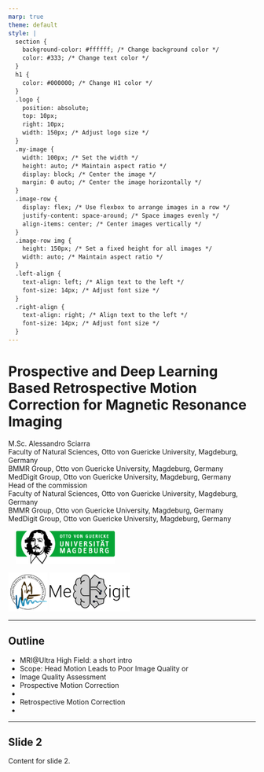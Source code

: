 ```yaml
---
marp: true
theme: default
style: |
  section {
    background-color: #ffffff; /* Change background color */
    color: #333; /* Change text color */
  }
  h1 {
    color: #000000; /* Change H1 color */
  }
  .logo {
    position: absolute;
    top: 10px;
    right: 10px;
    width: 150px; /* Adjust logo size */
  }
  .my-image {
    width: 100px; /* Set the width */
    height: auto; /* Maintain aspect ratio */
    display: block; /* Center the image */
    margin: 0 auto; /* Center the image horizontally */
  }
  .image-row {
    display: flex; /* Use flexbox to arrange images in a row */
    justify-content: space-around; /* Space images evenly */
    align-items: center; /* Center images vertically */
  }
  .image-row img {
    height: 150px; /* Set a fixed height for all images */
    width: auto; /* Maintain aspect ratio */
  }
  .left-align {
    text-align: left; /* Align text to the left */
    font-size: 14px; /* Adjust font size */
  }
  .right-align {
    text-align: right; /* Align text to the left */
    font-size: 14px; /* Adjust font size */
  }
---
```

# Prospective and Deep Learning Based Retrospective Motion Correction for Magnetic Resonance Imaging

<div class="left-align">
    M.Sc. Alessandro Sciarra<br>
    Faculty of Natural Sciences, Otto von Guericke University, Magdeburg, Germany<br>
    BMMR Group, Otto von Guericke University, Magdeburg, Germany<br>
    MedDigit Group, Otto von Guericke University, Magdeburg, Germany<br>
</div>

<div class="right-align">
    Head of the commission<br>
    Faculty of Natural Sciences, Otto von Guericke University, Magdeburg, Germany<br>
    BMMR Group, Otto von Guericke University, Magdeburg, Germany<br>
    MedDigit Group, Otto von Guericke University, Magdeburg, Germany<br>
</div>

&nbsp;&nbsp;&nbsp; <!-- Add spaces -->
<img src="logo_verde.png" alt="Image 1"  height=70px/>
<!-- &nbsp;&nbsp;&nbsp; Add spaces -->
<img src="bmmr_logo_RGB_125.png" alt="Image 2"  height=80px/>
<!-- &nbsp;&nbsp;&nbsp; Add spaces -->
<img src="MedDigit.png" alt="Image 2"  height=80px/>

<!-- <div class="image-row">
  <img src="logo_verde.png" alt="Image 1" />
  <img src="bmmr_logo_RGB_125.png" alt="Image 2" />
  <img src="Medigit.png" alt="Image 3" />
</div> -->


---

## Outline

* MRI@Ultra High Field: a short intro
* Scope: Head Motion Leads to Poor Image Quality or 
* Image Quality Assessment
* Prospective Motion Correction
* 
* Retrospective Motion Correction
* 


---

## Slide 2

Content for slide 2.
